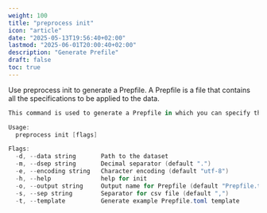 ```yaml
---
weight: 100
title: "preprocess init"
icon: "article"
date: "2025-05-13T19:56:40+02:00"
lastmod: "2025-06-01T20:00:40+02:00"
description: "Generate Prefile"
draft: false
toc: true
---
```


Use preprocess init to generate a Prepfile. A Prepfile is a file that contains all the specifications to be applied to the data. 


```powershell
This command is used to generate a Prepfile in which you can specify the preprocessing computations either on specifics columns of the dataset or on whole numeric or text columns.

Usage:
  preprocess init [flags]

Flags:
  -d, --data string       Path to the dataset
  -m, --dsep string       Decimal separator (default ".")
  -e, --encoding string   Character encoding (default "utf-8")
  -h, --help              help for init
  -o, --output string     Output name for Prepfile (default "Prepfile.toml")
  -s, --sep string        Separator for csv file (default ",")
  -t, --template          Generate example Prepfile.toml template
```